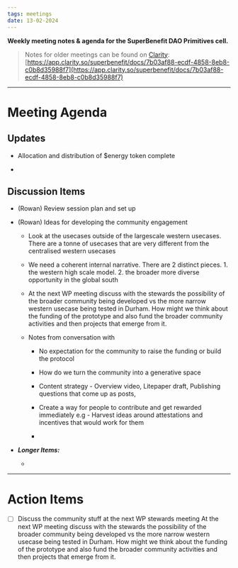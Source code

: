 ```yaml
---
tags: meetings
date: 13-02-2024
---
```

**Weekly meeting notes & agenda for the SuperBenefit DAO Primitives cell.**

> Notes for older meetings can be found on [Clarity](https://app.clarity.so/superbenefit/docs/7b03af88-ecdf-4858-8eb8-c0b8d35988f7):
> [https://app.clarity.so/superbenefit/docs/7b03af88-ecdf-4858-8eb8-c0b8d35988f7](https://app.clarity.so/superbenefit/docs/7b03af88-ecdf-4858-8eb8-c0b8d35988f7)

---

# Meeting Agenda

## Updates

- Allocation and distribution of $energy token complete

- 

## Discussion Items

- (Rowan) Review session plan and set up 

- (Rowan) Ideas for developing the community engagement 

  - Look at the usecases outside of the largescale western usecases. There are a tonne of usecases that are very different from the centralised western usecases

  - We need a coherent internal narrative. There are 2 distinct pieces. 1. the western high scale model. 2. the broader more diverse opportunity in the global south 

  - At the next WP meeting discuss with the stewards the possibility of the broader community being developed vs the more narrow western usecase being tested in Durham. How might we think about the funding of the prototype and also fund the broader community activities and then projects that emerge from it. 

  - Notes from conversation with  

    - No expectation for the community to raise the funding or build the protocol

    - How do we turn the community into a generative space 

    - Content strategy - Overview video, Litepaper draft, Publishing questions that come up as posts, 

    - Create a way for people to contribute and get rewarded immediately e.g - Harvest ideas around attestations and incentives that would work for them

    - 

- **_Longer Items:_**

  -  

---

# Action Items

- [ ] Discuss the community stuff at the next WP stewards meeting
 At the next WP meeting discuss with the stewards the possibility of the broader community being developed vs the more narrow western usecase being tested in Durham. How might we think about the funding of the prototype and also fund the broader community activities and then projects that emerge from it. 